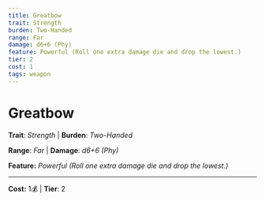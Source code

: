 ```yaml
---
title: Greatbow
trait: Strength
burden: Two-Handed
range: Far
damage: d6+6 (Phy)
feature: Powerful (Roll one extra damage die and drop the lowest.)
tier: 2
cost: 1
tags: weapon
---
```

# Greatbow

**Trait**: _Strength_ | **Burden**: _Two-Handed_

**Range**: _Far_ | **Damage**: _d6+6 (Phy)_

**Feature:** _Powerful (Roll one extra damage die and drop the lowest.)_

___
**Cost:** 1💰 | **Tier**: 2

